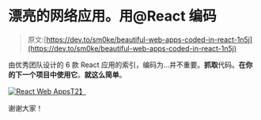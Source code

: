 # 漂亮的网络应用。用@React 编码

> 原文:[https://dev.to/sm0ke/beautiful-web-apps-coded-in-react-1n5j](https://dev.to/sm0ke/beautiful-web-apps-coded-in-react-1n5j)

由优秀团队设计的 6 款 React 应用的索引，编码为...并不重要。**抓取**代码。**在你的下一个项目中使用它**。**就这么简单**。

[![React Web Apps](../Images/1e8ab19018e05ba2a088cbf82cb341b3.png)T2】](https://res.cloudinary.com/practicaldev/image/fetch/s--EKyiSIXe--/c_limit%2Cf_auto%2Cfl_progressive%2Cq_auto%2Cw_880/https://static.appseed.us/misc/web-apps-coded-in-react.jpg)

谢谢大家！